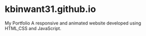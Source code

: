 # kbinwant31.github.io
My Portfolio
A responsive and animated website 
developed using HTML,CSS and JavaScript.
